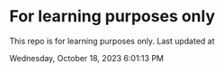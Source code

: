 # For learning purposes only
This repo is for learning purposes only.
Last updated at

Wednesday, October 18, 2023 6:01:13 PM

